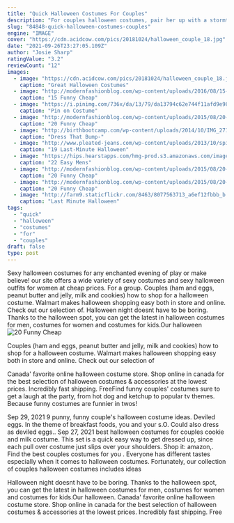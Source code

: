 ```yaml
---
title: "Quick Halloween Costumes For Couples"
description: "For couples halloween costumes, pair her up with a stormtrooper or han solo, and youll be ready to hit the big costume party!  Made famous by fraternity houses, the toga has a lot of things going for it."
slug: "84848-quick-halloween-costumes-couples"
engine: "IMAGE"
cover: "https://cdn.acidcow.com/pics/20181024/halloween_couple_18.jpg"
date: "2021-09-26T23:27:05.109Z"
author: "Josie Sharp"
ratingValue: "3.2"
reviewCount: "12"
images:
  - image: "https://cdn.acidcow.com/pics/20181024/halloween_couple_18.jpg"
    caption: "Great Halloween Costumes"
  - image: "http://modernfashionblog.com/wp-content/uploads/2016/08/15-Funny-Cheap-Easy-Homemade-Halloween-Costumes-2016-14.jpg"
    caption: "15 Funny Cheap"
  - image: "https://i.pinimg.com/736x/da/13/79/da13794c62e744f11afd9e98ddbce875--halloween-costume-for-men-cool-costumes.jpg"
    caption: "Pin on Costume"
  - image: "http://modernfashionblog.com/wp-content/uploads/2015/08/20-Funny-Cheap-Easy-Homemade-Halloween-Costumes-Ideas-2015-14.jpg"
    caption: "20 Funny Cheap"
  - image: "http://birthbootcamp.com/wp-content/uploads/2014/10/IMG_27182998807295.jpeg"
    caption: "Dress That Bump-"
  - image: "http://www.pleated-jeans.com/wp-content/uploads/2013/10/spice-rack-mashable-1.jpg"
    caption: "19 Last-Minute Halloween"
  - image: "https://hips.hearstapps.com/hmg-prod.s3.amazonaws.com/images/royal-tenenbaums-halloween-men-1540576242.jpg?crop=0.502xw:1.00xh;0.104xw,0&resize=480:*"
    caption: "22 Easy Mens"
  - image: "http://modernfashionblog.com/wp-content/uploads/2015/08/20-Funny-Cheap-Easy-Homemade-Halloween-Costumes-Ideas-2015-13.jpg"
    caption: "20 Funny Cheap"
  - image: "http://modernfashionblog.com/wp-content/uploads/2015/08/20-Funny-Cheap-Easy-Homemade-Halloween-Costumes-Ideas-2015-2.jpg"
    caption: "20 Funny Cheap"
  - image: "http://farm9.staticflickr.com/8463/8077563713_a6ef12fbbb_b.jpg"
    caption: "Last Minute Halloween"
tags:
  - "quick"
  - "halloween"
  - "costumes"
  - "for"
  - "couples"
draft: false
type: post
---
```


Sexy halloween costumes for any enchanted evening of play or make believe! our site offers a wide variety of sexy costumes and sexy halloween outfits for women at cheap prices. For a group. Couples (ham and eggs, peanut butter and jelly, milk and cookies) how to shop for a halloween costume. Walmart makes halloween shopping easy both in store and online. Check out our selection of. Halloween night doesnt have to be boring. Thanks to the halloween spot, you can get the latest in halloween costumes for men, costumes for women and costumes for kids.Our halloween
![20 Funny Cheap](http://modernfashionblog.com/wp-content/uploads/2015/08/20-Funny-Cheap-Easy-Homemade-Halloween-Costumes-Ideas-2015-14.jpg "20 Funny Cheap")

Couples (ham and eggs, peanut butter and jelly, milk and cookies) how to shop for a halloween costume. Walmart makes halloween shopping easy both in store and online. Check out our selection of
<!--inArticleAds-->

<!--galleryOne-->

Canada' favorite online halloween costume store. Shop online in canada for the best selection of halloween costumes & accessories at the lowest prices. Incredibly fast shipping. FreeFind funny couples' costumes sure to get a laugh at the party, from hot dog and ketchup to popular tv themes. Because funny costumes are funnier in twos!
<!--inArticleAds-->

<!--galleryTwo-->

Sep 29, 2021 9 punny, funny couple's halloween costume ideas. Deviled eggs. In the theme of breakfast foods, you and your s.O. Could also dress as deviled eggs.. Sep 27, 2021 best halloween costumes for couples cookie and milk costume.  This set is a quick easy way to get dressed up, since each pull over costume just slips over your shoulders. Shop it: amazon,. Find the best couples costumes for you . Everyone has different tastes  especially when it comes to halloween costumes. Fortunately, our collection of couples halloween costumes includes ideas
<!--galleryThree-->

Halloween night doesnt have to be boring. Thanks to the halloween spot, you can get the latest in halloween costumes for men, costumes for women and costumes for kids.Our halloween. Canada' favorite online halloween costume store. Shop online in canada for the best selection of halloween costumes & accessories at the lowest prices. Incredibly fast shipping. Free